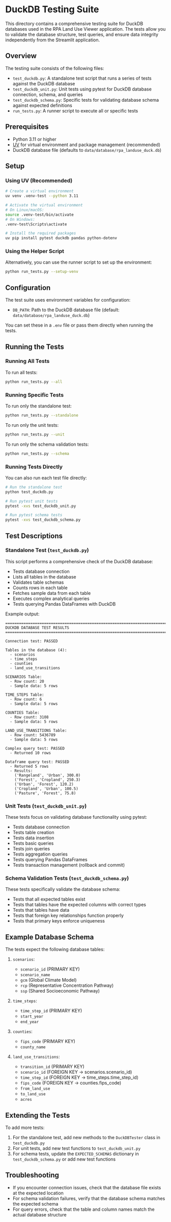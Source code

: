 # DuckDB Testing Suite

This directory contains a comprehensive testing suite for DuckDB databases used in the RPA Land Use Viewer application. The tests allow you to validate the database structure, test queries, and ensure data integrity independently from the Streamlit application.

## Overview

The testing suite consists of the following files:

- `test_duckdb.py`: A standalone test script that runs a series of tests against the DuckDB database
- `test_duckdb_unit.py`: Unit tests using pytest for DuckDB database connection, schema, and queries 
- `test_duckdb_schema.py`: Specific tests for validating database schema against expected definitions
- `run_tests.py`: A runner script to execute all or specific tests

## Prerequisites

- Python 3.11 or higher
- [UV](https://github.com/astral-sh/uv) for virtual environment and package management (recommended)
- DuckDB database file (defaults to `data/database/rpa_landuse_duck.db`)

## Setup

### Using UV (Recommended)

```bash
# Create a virtual environment
uv venv .venv-test --python 3.11

# Activate the virtual environment
# On Linux/macOS:
source .venv-test/bin/activate
# On Windows:
.venv-test\Scripts\activate

# Install the required packages
uv pip install pytest duckdb pandas python-dotenv
```

### Using the Helper Script

Alternatively, you can use the runner script to set up the environment:

```bash
python run_tests.py --setup-venv
```

## Configuration

The test suite uses environment variables for configuration:

- `DB_PATH`: Path to the DuckDB database file (default: `data/database/rpa_landuse_duck.db`)

You can set these in a `.env` file or pass them directly when running the tests.

## Running the Tests

### Running All Tests

To run all tests:

```bash
python run_tests.py --all
```

### Running Specific Tests

To run only the standalone test:

```bash
python run_tests.py --standalone
```

To run only the unit tests:

```bash
python run_tests.py --unit
```

To run only the schema validation tests:

```bash
python run_tests.py --schema
```

### Running Tests Directly

You can also run each test file directly:

```bash
# Run the standalone test
python test_duckdb.py

# Run pytest unit tests
pytest -xvs test_duckdb_unit.py

# Run pytest schema tests
pytest -xvs test_duckdb_schema.py
```

## Test Descriptions

### Standalone Test (`test_duckdb.py`)

This script performs a comprehensive check of the DuckDB database:

- Tests database connection
- Lists all tables in the database
- Validates table schemas
- Counts rows in each table
- Fetches sample data from each table
- Executes complex analytical queries
- Tests querying Pandas DataFrames with DuckDB

Example output:

```
================================================================================
DUCKDB DATABASE TEST RESULTS
================================================================================

Connection test: PASSED

Tables in the database (4):
  - scenarios
  - time_steps
  - counties
  - land_use_transitions

SCENARIOS Table:
  - Row count: 20
  - Sample data: 5 rows

TIME_STEPS Table:
  - Row count: 6
  - Sample data: 5 rows

COUNTIES Table:
  - Row count: 3108
  - Sample data: 5 rows

LAND_USE_TRANSITIONS Table:
  - Row count: 5436789
  - Sample data: 5 rows

Complex query test: PASSED
  - Returned 10 rows

Dataframe query test: PASSED
  - Returned 5 rows
  - Results:
    ('Rangeland', 'Urban', 300.0)
    ('Forest', 'Cropland', 250.3)
    ('Urban', 'Forest', 120.2)
    ('Cropland', 'Urban', 100.5)
    ('Pasture', 'Forest', 75.8)
```

### Unit Tests (`test_duckdb_unit.py`)

These tests focus on validating database functionality using pytest:

- Tests database connection
- Tests table creation
- Tests data insertion
- Tests basic queries
- Tests join queries
- Tests aggregation queries
- Tests querying Pandas DataFrames
- Tests transaction management (rollback and commit)

### Schema Validation Tests (`test_duckdb_schema.py`)

These tests specifically validate the database schema:

- Tests that all expected tables exist
- Tests that tables have the expected columns with correct types
- Tests that tables have data
- Tests that foreign key relationships function properly
- Tests that primary keys enforce uniqueness

## Example Database Schema

The tests expect the following database tables:

1. `scenarios`:
   - `scenario_id` (PRIMARY KEY)
   - `scenario_name`
   - `gcm` (Global Climate Model)
   - `rcp` (Representative Concentration Pathway)
   - `ssp` (Shared Socioeconomic Pathway)

2. `time_steps`:
   - `time_step_id` (PRIMARY KEY)
   - `start_year`
   - `end_year`

3. `counties`:
   - `fips_code` (PRIMARY KEY)
   - `county_name`

4. `land_use_transitions`:
   - `transition_id` (PRIMARY KEY)
   - `scenario_id` (FOREIGN KEY -> scenarios.scenario_id)
   - `time_step_id` (FOREIGN KEY -> time_steps.time_step_id)
   - `fips_code` (FOREIGN KEY -> counties.fips_code)
   - `from_land_use`
   - `to_land_use`
   - `acres`

## Extending the Tests

To add more tests:

1. For the standalone test, add new methods to the `DuckDBTester` class in `test_duckdb.py`
2. For unit tests, add new test functions to `test_duckdb_unit.py`
3. For schema tests, update the `EXPECTED_SCHEMAS` dictionary in `test_duckdb_schema.py` or add new test functions

## Troubleshooting

- If you encounter connection issues, check that the database file exists at the expected location
- For schema validation failures, verify that the database schema matches the expected schema
- For query errors, check that the table and column names match the actual database structure 
